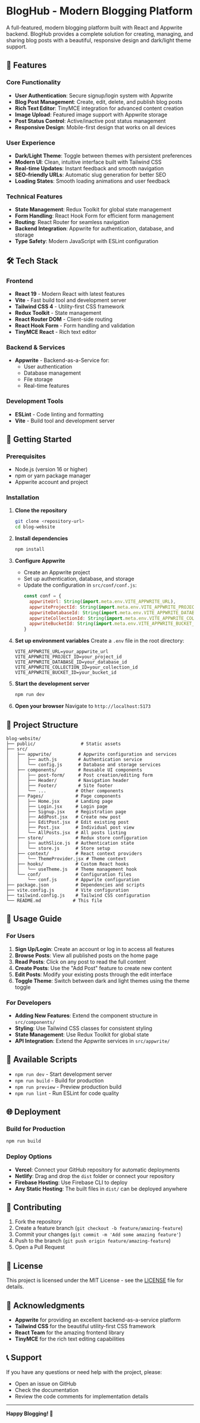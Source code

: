 # BlogHub - Modern Blogging Platform

A full-featured, modern blogging platform built with React and Appwrite backend. BlogHub provides a complete solution for creating, managing, and sharing blog posts with a beautiful, responsive design and dark/light theme support.

## 🌟 Features

### Core Functionality
- **User Authentication**: Secure signup/login system with Appwrite
- **Blog Post Management**: Create, edit, delete, and publish blog posts
- **Rich Text Editor**: TinyMCE integration for advanced content creation
- **Image Upload**: Featured image support with Appwrite storage
- **Post Status Control**: Active/inactive post status management
- **Responsive Design**: Mobile-first design that works on all devices

### User Experience
- **Dark/Light Theme**: Toggle between themes with persistent preferences
- **Modern UI**: Clean, intuitive interface built with Tailwind CSS
- **Real-time Updates**: Instant feedback and smooth navigation
- **SEO-friendly URLs**: Automatic slug generation for better SEO
- **Loading States**: Smooth loading animations and user feedback

### Technical Features
- **State Management**: Redux Toolkit for global state management
- **Form Handling**: React Hook Form for efficient form management
- **Routing**: React Router for seamless navigation
- **Backend Integration**: Appwrite for authentication, database, and storage
- **Type Safety**: Modern JavaScript with ESLint configuration

## 🛠️ Tech Stack

### Frontend
- **React 19** - Modern React with latest features
- **Vite** - Fast build tool and development server
- **Tailwind CSS 4** - Utility-first CSS framework
- **Redux Toolkit** - State management
- **React Router DOM** - Client-side routing
- **React Hook Form** - Form handling and validation
- **TinyMCE React** - Rich text editor

### Backend & Services
- **Appwrite** - Backend-as-a-Service for:
  - User authentication
  - Database management
  - File storage
  - Real-time features

### Development Tools
- **ESLint** - Code linting and formatting
- **Vite** - Build tool and development server

## 🚀 Getting Started

### Prerequisites
- Node.js (version 16 or higher)
- npm or yarn package manager
- Appwrite account and project

### Installation

1. **Clone the repository**
   ```bash
   git clone <repository-url>
   cd blog-website
   ```

2. **Install dependencies**
   ```bash
   npm install
   ```

3. **Configure Appwrite**
   - Create an Appwrite project
   - Set up authentication, database, and storage
   - Update the configuration in `src/conf/conf.js`:
     ```javascript
     const conf = {
       appwriteUrl: String(import.meta.env.VITE_APPWRITE_URL),
       appwriteProjectId: String(import.meta.env.VITE_APPWRITE_PROJECT_ID),
       appwriteDatabaseId: String(import.meta.env.VITE_APPWRITE_DATABASE_ID),
       appwriteCollectionId: String(import.meta.env.VITE_APPWRITE_COLLECTION_ID),
       appwriteBucketId: String(import.meta.env.VITE_APPWRITE_BUCKET_ID),
     }
     ```

4. **Set up environment variables**
   Create a `.env` file in the root directory:
   ```env
   VITE_APPWRITE_URL=your_appwrite_url
   VITE_APPWRITE_PROJECT_ID=your_project_id
   VITE_APPWRITE_DATABASE_ID=your_database_id
   VITE_APPWRITE_COLLECTION_ID=your_collection_id
   VITE_APPWRITE_BUCKET_ID=your_bucket_id
   ```

5. **Start the development server**
   ```bash
   npm run dev
   ```

6. **Open your browser**
   Navigate to `http://localhost:5173`

## 📁 Project Structure

```
blog-website/
├── public/                 # Static assets
├── src/
│   ├── appwrite/          # Appwrite configuration and services
│   │   ├── auth.js        # Authentication service
│   │   └── config.js      # Database and storage services
│   ├── components/        # Reusable UI components
│   │   ├── post-form/     # Post creation/editing form
│   │   ├── Header/        # Navigation header
│   │   ├── Footer/        # Site footer
│   │   └── ...           # Other components
│   ├── Pages/            # Page components
│   │   ├── Home.jsx      # Landing page
│   │   ├── Login.jsx     # Login page
│   │   ├── Signup.jsx    # Registration page
│   │   ├── AddPost.jsx   # Create new post
│   │   ├── EditPost.jsx  # Edit existing post
│   │   ├── Post.jsx      # Individual post view
│   │   └── AllPosts.jsx  # All posts listing
│   ├── store/            # Redux store configuration
│   │   ├── authSlice.js  # Authentication state
│   │   └── store.js      # Store setup
│   ├── context/          # React context providers
│   │   └── ThemeProvider.jsx # Theme context
│   ├── hooks/            # Custom React hooks
│   │   └── useTheme.js   # Theme management hook
│   └── conf/             # Configuration files
│       └── conf.js       # Appwrite configuration
├── package.json          # Dependencies and scripts
├── vite.config.js        # Vite configuration
├── tailwind.config.js    # Tailwind CSS configuration
└── README.md            # This file
```

## 🎯 Usage Guide

### For Users
1. **Sign Up/Login**: Create an account or log in to access all features
2. **Browse Posts**: View all published posts on the home page
3. **Read Posts**: Click on any post to read the full content
4. **Create Posts**: Use the "Add Post" feature to create new content
5. **Edit Posts**: Modify your existing posts through the edit interface
6. **Toggle Theme**: Switch between dark and light themes using the theme toggle

### For Developers
- **Adding New Features**: Extend the component structure in `src/components/`
- **Styling**: Use Tailwind CSS classes for consistent styling
- **State Management**: Use Redux Toolkit for global state
- **API Integration**: Extend the Appwrite services in `src/appwrite/`

## 🔧 Available Scripts

- `npm run dev` - Start development server
- `npm run build` - Build for production
- `npm run preview` - Preview production build
- `npm run lint` - Run ESLint for code quality

## 🌐 Deployment

### Build for Production
```bash
npm run build
```

### Deploy Options
- **Vercel**: Connect your GitHub repository for automatic deployments
- **Netlify**: Drag and drop the `dist` folder or connect your repository
- **Firebase Hosting**: Use Firebase CLI to deploy
- **Any Static Hosting**: The built files in `dist/` can be deployed anywhere

## 🤝 Contributing

1. Fork the repository
2. Create a feature branch (`git checkout -b feature/amazing-feature`)
3. Commit your changes (`git commit -m 'Add some amazing feature'`)
4. Push to the branch (`git push origin feature/amazing-feature`)
5. Open a Pull Request

## 📝 License

This project is licensed under the MIT License - see the [LICENSE](LICENSE) file for details.

## 🙏 Acknowledgments

- **Appwrite** for providing an excellent backend-as-a-service platform
- **Tailwind CSS** for the beautiful utility-first CSS framework
- **React Team** for the amazing frontend library
- **TinyMCE** for the rich text editing capabilities

## 📞 Support

If you have any questions or need help with the project, please:
- Open an issue on GitHub
- Check the documentation
- Review the code comments for implementation details

---

**Happy Blogging! 🚀**
